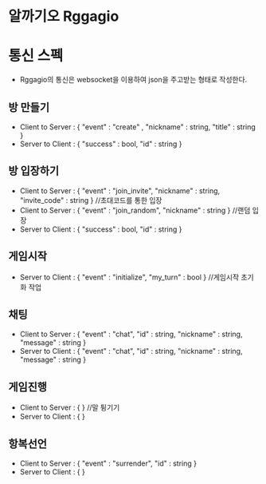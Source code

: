 # 알까기오 Rggagio
# 통신 스펙
 * Rggagio의 통신은 websocket을 이용하여 json을 주고받는 형태로 작성한다.
## 방 만들기
 * Client to Server : { "event" : "create" , "nickname" : string, "title" : string  }
 * Server to Client : { "success" : bool, "id" : string }
## 방 입장하기
 * Client to Server : { "event" : "join_invite", "nickname" : string, "invite_code" : string } //초대코드를 통한 입장
 * Client to Server : { "event" : "join_random", "nickname" : string } //랜덤 입장
 * Server to Client : { "success" : bool, "id" : string }
## 게임시작
 * Server to Client : { "event" : "initialize", "my_turn" : bool } //게임시작 초기화 작업
## 채팅
 * Client to Server : { "event" : "chat", "id" : string, "nickname" : string, "message" : string }
 * Server to Client : { "event" : "chat", "id" : string, "nickname" : string, "message" : string }
## 게임진행
 * Client to Server : {  } //말 튕기기
 * Server to Client : {  }
## 항복선언
 * Client to Server : { "event" : "surrender", "id" : string }
 * Server to Client : {  }